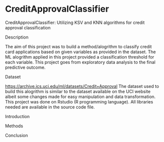 # CreditApprovalClassifier
CreditApprovalClassifier: Utilizing KSV and KNN algorithms for credit approval classification

Description

The aim of this project was to build a method/alogrithm to classify credit card applications based on given variables as provided in the dataset. The ML alogrithm applied in this project provided a classification threshold for each variable. This project goes from exploratory data analysis to the final predictive outcome. 

Dataset

https://archive.ics.uci.edu/ml/datasets/Credit+Approval
The dataset used to build this alogrithm is similar to the dataset available on the UCI website albeit some changes made for easy manipulation and data transformation.
This project was done on Rstudio (R programming language). All libraries needed are available in the source code file.


Introduction 


Methods

Conclusion 


